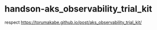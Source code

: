 # handson-aks_observability_trial_kit
respect https://torumakabe.github.io/post/aks_observability_trial_kit/
